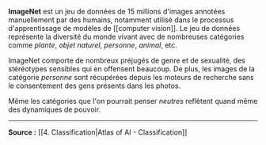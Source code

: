 **ImageNet** est un jeu de données de 15 millions d'images annotées manuellement par des humains, notamment utilisé dans le processus d'apprentissage de modèles de [[computer vision]]. Le jeu de données représente la diversité du monde vivant avec de nombreuses catégories comme *plante*, *objet naturel*, *personne*, *animal*, etc.

ImageNet comporte de nombreux préjugés de genre et de sexualité, des stéréotypes sensibles qui en offensent beaucoup. De plus, les images de la catégorie *personne* sont récupérées depuis les moteurs de recherche sans le consentement des gens présents dans les photos.

Même les catégories que l'on pourrait penser *neutres* reflètent quand même des dynamiques de pouvoir.

---
**Source :** [[4. Classification|Atlas of AI - Classification]]
